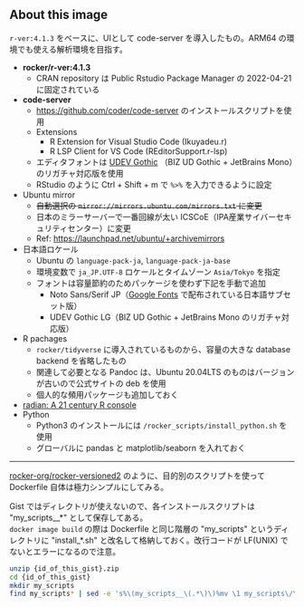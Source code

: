 ## About this image

`r-ver:4.1.3` をベースに、UIとして code-server を導入したもの。ARM64 の環境でも使える解析環境を目指す。

- **rocker/r-ver:4.1.3**
    - CRAN repository は Public Rstudio Package Manager の 2022-04-21 に固定されている
- **code-server**
    - https://github.com/coder/code-server のインストールスクリプトを使用
    - Extensions
        - R Extension for Visual Studio Code (Ikuyadeu.r)
        - R LSP Client for VS Code (REditorSupport.r-lsp)
    - エディタフォントは [UDEV Gothic](https://github.com/yuru7/udev-gothic) （BIZ UD Gothic + JetBrains Mono）のリガチャ対応版を使用
    - RStudio のように Ctrl + Shift + m で `%>%` を入力できるように設定
- Ubuntu mirror
    - <s>自動選択の `mirror://mirrors.ubuntu.com/mirrors.txt` に変更</s>
    - 日本のミラーサーバーで一番回線が太い ICSCoE（IPA産業サイバーセキュリティセンター）に変更
    - Ref: https://launchpad.net/ubuntu/+archivemirrors
- 日本語ロケール
    - Ubuntu の `language-pack-ja`, `language-pack-ja-base`
    - 環境変数で `ja_JP.UTF-8` ロケールとタイムゾーン `Asia/Tokyo` を指定
    - フォントは容量節約のためパッケージを使わず下記を手動で追加
        - Noto Sans/Serif JP（[Google Fonts](https://fonts.google.com/) で配布されている日本語サブセット版）
        - UDEV Gothic LG（BIZ UD Gothic + JetBrains Mono のリガチャ対応版）
- R pachages
    - `rocker/tidyverse` に導入されているものから、容量の大きな database backend を省略したもの
    - 関連して必要となる Pandoc は、Ubuntu 20.04LTS のものはバージョンが古いので公式サイトの deb を使用
    - 個人的な頻用パッケージも追加しておく
- [radian: A 21 century R console](https://github.com/randy3k/radian)
- Python
    - Python3 のインストールには `/rocker_scripts/install_python.sh` を使用
    - グローバルに pandas と matplotlib/seaborn を入れておく

---

[rocker-org/rocker-versioned2](https://github.com/rocker-org/rocker-versioned2) のように、目的別のスクリプトを使って Dockerfile 自体は極力シンプルにしてみる。

Gist ではディレクトリが使えないので、各インストールスクリプトは "my_scripts__\*" として保存してある。\
`docker image build` の際は Dockerfile と同じ階層の "my_scripts" というディレクトリに "install_\*.sh" と改名して格納しておく。改行コードが LF(UNIX) でないとエラーになるので注意。

```sh
unzip {id_of_this_gist}.zip
cd {id_of_this_gist}
mkdir my_scripts
find my_scripts* | sed -e 's%\(my_scripts__\(.*\)\)%mv \1 my_scripts\/\2%g' | sh
```
